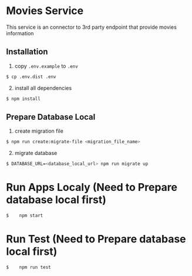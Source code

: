 # Movies Service
This service is an connector to 3rd party endpoint that provide movies information

## Installation
1. copy `.env.example` to `.env`

```bash
$ cp .env.dist .env
```

2. install all dependencies

```bash
$ npm install
```

## Prepare Database Local
1. create migration file

```bash
$ npm run create:migrate-file <migration_file_name>
```

2. migrate database

```bash
$ DATABASE_URL=<database_local_url> npm run migrate up
```

# Run Apps Localy (Need to Prepare database local first)

```bash
$    npm start
```

# Run Test (Need to Prepare database local first)

```bash
$    npm run test
```